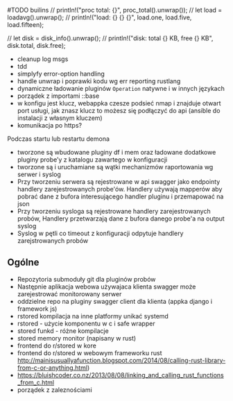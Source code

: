 #TODO
builins
//        println!("proc total: {}", proc_total().unwrap());
//        let load = loadavg().unwrap();
//        println!("load: {} {} {}", load.one, load.five, load.fifteen);

//        let disk = disk_info().unwrap();
//        println!("disk: total {} KB, free {} KB", disk.total, disk.free);

- cleanup log msgs
- tdd
- simplyfy error-option handling
- handle unwrap i poprawki kodu wg err reporting rustlang
- dynamiczne ładowanie pluginów `Operation` natywne i w innych językach
- porządek z importami ::base
- w konfigu jest klucz, webappka czesze podsieć nmap i znajduje otwart port usługi, jak znasz klucz to możesz się podłączyć do api (ansible do instalacji z własnym kluczem)
- komunikacja po https?

Podczas startu lub restartu demona
- tworzone są wbudowane pluginy df i mem oraz ładowane dodatkowe pluginy probe’y z katalogu zawartego w konfiguracji
- tworzone są i uruchamiane są wątki mechanizmów raportowania wg serwer i syslog
- Przy tworzeniu serwera są rejestrowane w api swagger jako endpointy handlery zarejestrowanych probe'ów. Handlery używają mapperów aby pobrać dane z bufora interesującego handler pluginu i przemapować na json
- Przy tworzeniu sysloga są rejestrowane handlery zarejestrowanych probów, Handlery przetwarzają dane z bufora danego probe'a na output syslog
- Syslog w pętli co timeout z konfiguracji odpytuje handlery zarejstrowanych probów

## Ogólne
- Repozytoria submoduły git dla pluginów probów
- Następnie aplikacja webowa używajaca klienta swagger może zarejestrować monitorowany serwer
- oddzielne repo na pluginy swagger client dla klienta (appka django i framework js)
- rstored kompilacja na inne platformy unikać systemd
- rstored - użycie komponentu w c i safe wrapper
- stored funkd - różne kompilacje
- stored memory monitor (napisany w rust)
- frontend do r/stored w kore
- frontend do r/stored w webowym frameworku rust http://mainisusuallyafunction.blogspot.com/2014/08/calling-rust-library-from-c-or-anything.html)
- https://bluishcoder.co.nz/2013/08/08/linking_and_calling_rust_functions_from_c.html
- porządek z zaleznościami